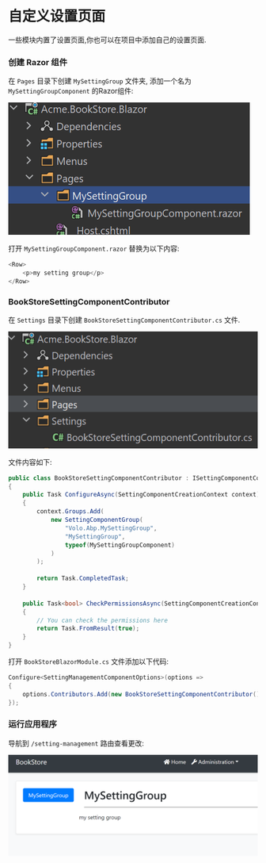 # 自定义设置页面

一些模块内置了设置页面,你也可以在项目中添加自己的设置页面.

### 创建 Razor 组件

在 `Pages` 目录下创建 `MySettingGroup` 文件夹, 添加一个名为 `MySettingGroupComponent` 的Razor组件:

![MySettingGroupComponent](../../images/my-setting-group-component.png)

打开 `MySettingGroupComponent.razor` 替换为以下内容:

```csharp
<Row>
    <p>my setting group</p>
</Row>
```

### BookStoreSettingComponentContributor

在 `Settings` 目录下创建 `BookStoreSettingComponentContributor.cs` 文件.

![BookStoreSettingComponentContributor](../../images/my-setting-group-component-contributor.png)

文件内容如下:

```csharp
public class BookStoreSettingComponentContributor : ISettingComponentContributor
{
    public Task ConfigureAsync(SettingComponentCreationContext context)
    {
        context.Groups.Add(
            new SettingComponentGroup(
                "Volo.Abp.MySettingGroup",
                "MySettingGroup",
                typeof(MySettingGroupComponent)
            )
        );

        return Task.CompletedTask;
    }

    public Task<bool> CheckPermissionsAsync(SettingComponentCreationContext context)
    {
        // You can check the permissions here
        return Task.FromResult(true);
    }
}
```

打开 `BookStoreBlazorModule.cs` 文件添加以下代码:

```csharp
Configure<SettingManagementComponentOptions>(options =>
{
    options.Contributors.Add(new BookStoreSettingComponentContributor());
});
```

### 运行应用程序

导航到 `/setting-management` 路由查看更改:

![Custom Settings Tab](../../images/my-setting-group-blazor.png)